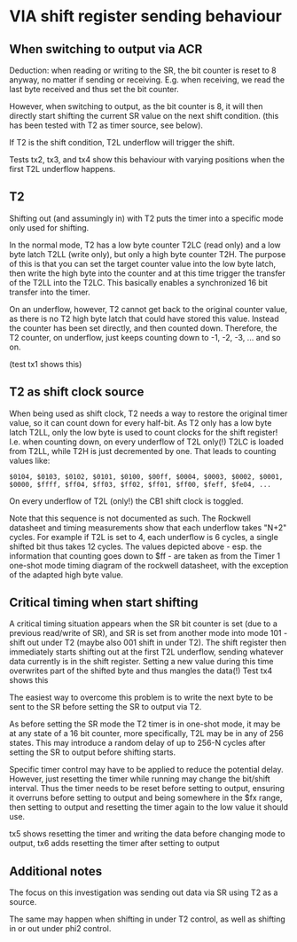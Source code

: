 
# VIA shift register sending behaviour

## When switching to output via ACR

Deduction: when reading or writing to the SR, the bit counter is reset to 8 anyway, no matter if sending or receiving.
E.g. when receiving, we read the last byte received and thus set the bit counter.

However, when switching to output, as the bit counter is 8, it will then directly start shifting the current SR value on the next shift condition.
(this has been tested with T2 as timer source, see below).

If T2 is the shift condition, T2L underflow will trigger the shift.

Tests tx2, tx3, and tx4 show this behaviour with varying positions when the first T2L underflow happens.

## T2

Shifting out (and assumingly in) with T2 puts the timer into a specific mode only used for shifting.

In the normal mode, T2 has a low byte counter T2LC (read only) and a low byte latch T2LL (write only), but only a high byte counter T2H.
The purpose of this is that you can set the target counter value into the low byte latch, then write the high byte into the counter and at
this time trigger the transfer of the T2LL into the T2LC. This basically enables a synchronized 16 bit transfer into the timer.

On an underflow, however, T2 cannot get back to the original counter value, as there is no T2 high byte latch that could have stored this
value. Instead the counter has been set directly, and then counted down. Therefore, the T2 counter, on underflow, just keeps counting down
to -1, -2, -3, ... and so on.

(test tx1 shows this)

## T2 as shift clock source

When being used as shift clock, T2 needs a way to restore the original timer value, so it can count down for every half-bit.
As T2 only has a low byte latch T2LL, only the low byte is used to count clocks for the shift register!
I.e. when counting down, on every underflow of T2L only(!) T2LC is loaded from T2LL, while T2H is just decremented by one. That leads 
to counting values like:

	$0104, $0103, $0102, $0101, $0100, $00ff, $0004, $0003, $0002, $0001, $0000, $ffff, $ff04, $ff03, $ff02, $ff01, $ff00, $feff, $fe04, ...

On every underflow of T2L (only!) the CB1 shift clock is toggled. 

Note that this sequence is not documented as such. The Rockwell datasheet and timing measurements show that each underflow takes "N+2" cycles.
For example if T2L is set to 4, each underflow is 6 cycles, a single shifted bit thus takes 12 cycles.
The values depicted above - esp. the information that counting goes down to $ff - are taken as from the Timer 1 one-shot mode timing 
diagram of the rockwell datasheet, with the exception of the adapted high byte value.

## Critical timing when start shifting

A critical timing situation appears when the SR bit counter is set (due to a previous read/write of SR), and SR is set from another mode
into mode 101 - shift out under T2 (maybe also 001 shift in under T2).
The shift register then immediately starts shifting out at the first T2L underflow, sending whatever data currently is in the shift register. 
Setting a new value during this time overwrites part of the shifted byte and thus mangles the data(!) 
Test tx4 shows this

The easiest way to overcome this problem is to write the next byte to be sent to the SR before setting the SR to output via T2.

As before setting the SR mode the T2 timer is in one-shot mode, it may be at any state of a 16 bit counter, more specifically,
T2L may be in any of 256 states. This may introduce a random delay of up to 256-N cycles after setting the SR to output before shifting
starts. 

Specific timer control may have to be applied to reduce the potential delay. However, just resetting the timer while running
may change the bit/shift interval. Thus the timer needs to be reset before setting to output, ensuring it overruns before setting to output
and being somewhere in the $fx range, then setting to output and resetting the timer again to the low value it should use.

tx5 shows resetting the timer and writing the data before changing mode to output, tx6 adds resetting the timer after setting to output

## Additional notes

The focus on this investigation was sending out data via SR using T2 as a source.

The same may happen when shifting in under T2 control, as well as shifting in or out under phi2 control.



